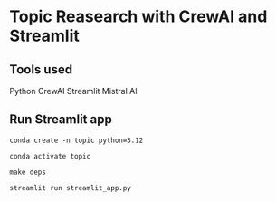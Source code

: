 # Topic Reasearch with CrewAI and Streamlit

## Tools used 
Python 
CrewAI
Streamlit
Mistral AI

## Run Streamlit app
```
conda create -n topic python=3.12

conda activate topic

make deps

streamlit run streamlit_app.py

```
